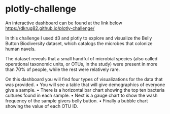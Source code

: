 # plotly-challenge

An interactive dashboard can be found at the link below
https://dkrug82.github.io/plotly-challenge/

In this challenge I used d3 and plotly to explore and visualize the Belly Button Biodiversity dataset, which catalogs the microbes that colonize human navels.

The dataset reveals that a small handful of microbial species (also called operational taxonomic units, or OTUs, in the study) were present in more than 70% of people, while the rest were relatively rare.

On this dashboard you will find four types of visualizations for the data that was provided. 
•	You will see a table that will give demographics of everyone give a sample.
•	There is a horizontal bar chart showing the top ten bacteria cultures found in each sample.
•	Next is a gauge chart to show the wash frequency of the sample givers belly button.
•	Finally a bubble chart showing the value of each OTU ID.
 
